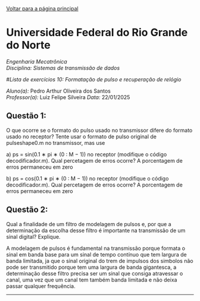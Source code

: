 <script type="text/javascript" async
  src="https://cdn.jsdelivr.net/npm/mathjax@3/es5/tex-mml-chtml.js">
</script>

[Voltar para a página principal](../index.md)

# Universidade Federal do Rio Grande do Norte

*Engenharia Mecatrônica*  
*Disciplina: Sistemas de transmissão de dados*

#*Lista de exercícios 10: Formatação de pulso e recuperação de relógio*

*Aluno(a):* Pedro Arthur Oliveira dos Santos  
*Professor(a):* Luiz Felipe Silveira
*Data:* 22/01/2025

## Questão 1:
O que ocorre se o formato do pulso usado no transmissor difere do formato usado no receptor?
Tente usar o formato de pulso original de pulseshape0.m no transmissor, mas use

a) ps = sin(0.1 ∗ pi ∗ (0 : M − 1)) no receptor (modifique o código decodificador.m). Qual
percetagem de erros ocorre?
A porcentagem de erros permaneceu em zero

b) ps = cos(0.1 ∗ pi ∗ (0 : M − 1)) no receptor (modifique o código decodificador.m). Qual
percetagem de erros ocorre?
A porcentagem de erros permaneceu em zero





## Questão 2:
Qual a finalidade de um filtro de modelagem de pulsos e, por que a determinação da escolha
desse filtro é importante na transmissão de um sinal digital? Explique.

A modelagem de pulsos é fundamental na transmissão porque formata o sinal em banda base para um sinal de tempo contínuo que tem 
largura de banda limitada, ja que o sinal original do trem de impulsos dos simbolos não pode ser transmitido porque tem uma largura de banda 
gigantesca, a determinação desse filtro precisa ser um sinal que consiga atravessar o canal, uma vez que um canal tem também banda limitada e 
não deixa passar qualquer frequência.






---

